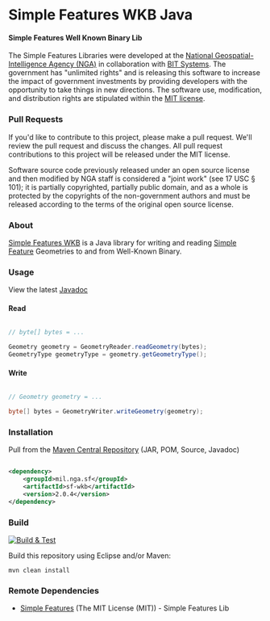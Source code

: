 # Simple Features WKB Java

#### Simple Features Well Known Binary Lib ####

The Simple Features Libraries were developed at the [National Geospatial-Intelligence Agency (NGA)](http://www.nga.mil/) in collaboration with [BIT Systems](https://www.caci.com/bit-systems/). The government has "unlimited rights" and is releasing this software to increase the impact of government investments by providing developers with the opportunity to take things in new directions. The software use, modification, and distribution rights are stipulated within the [MIT license](http://choosealicense.com/licenses/mit/).

### Pull Requests ###
If you'd like to contribute to this project, please make a pull request. We'll review the pull request and discuss the changes. All pull request contributions to this project will be released under the MIT license.

Software source code previously released under an open source license and then modified by NGA staff is considered a "joint work" (see 17 USC § 101); it is partially copyrighted, partially public domain, and as a whole is protected by the copyrights of the non-government authors and must be released according to the terms of the original open source license.

### About ###

[Simple Features WKB](http://ngageoint.github.io/simple-features-wkb-java/) is a Java library for writing and reading [Simple Feature](https://github.com/ngageoint/simple-features-java) Geometries to and from Well-Known Binary.

### Usage ###

View the latest [Javadoc](http://ngageoint.github.io/simple-features-wkb-java/docs/api/)

#### Read ####

```java

// byte[] bytes = ...

Geometry geometry = GeometryReader.readGeometry(bytes);
GeometryType geometryType = geometry.getGeometryType();

```

#### Write ####

```java

// Geometry geometry = ...

byte[] bytes = GeometryWriter.writeGeometry(geometry);

```

### Installation ###

Pull from the [Maven Central Repository](http://search.maven.org/#artifactdetails|mil.nga.sf|sf-wkb|2.0.4|jar) (JAR, POM, Source, Javadoc)

```xml

<dependency>
    <groupId>mil.nga.sf</groupId>
    <artifactId>sf-wkb</artifactId>
    <version>2.0.4</version>
</dependency>

```

### Build ###

[![Build & Test](https://github.com/ngageoint/simple-features-wkb-java/workflows/Build%20&%20Test/badge.svg)](https://github.com/ngageoint/simple-features-wkb-java/actions/workflows/build-test.yml)

Build this repository using Eclipse and/or Maven:

    mvn clean install

### Remote Dependencies ###

* [Simple Features](https://github.com/ngageoint/simple-features-java) (The MIT License (MIT)) - Simple Features Lib
